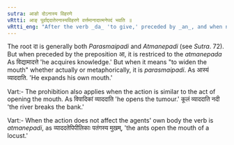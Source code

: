 ```yaml
---
sutra: आङो दोऽनास्य विहरणे
vRtti: आङ् पूर्वाद्ददातेरनास्यविहरणे वर्त्तमानादात्मनेपदं भवति ॥
vRtti_eng: "After the verb _da_ 'to give,' preceded by _an_, and when not meaning 'to open the mouth,' the _Atmanepada_ affix is used, even when the fruit of the action does not accrue to the agent."
---
```

The root दा is generally both _Parasmaipadi_ and _Atmanepadi_ (see _Sutra_. 72). But when preceded by the preposition आ, it is restriced to the _atmanepada_ As विद्यामादत्ते 'he acquires knowledge.' But when it means "to widen the mouth" whether actually or metaphorically, it is _parasmaipadi_. As आस्यं व्याददाति. 'He expands his own mouth.'

Vart:- The prohibition also applies when the action is similar to the act of opening the mouth. As विपादिकां व्याददाति 'he opens the tumour.' कूलं व्याददाति नदी 'the river breaks the bank.'

Vart:- When the action does not affect the agents' own body the verb is _atmanepadi_, as व्याददतेपिपीलिकाः पतंगस्य मुखम्, 'the ants open the mouth of a locust.'
